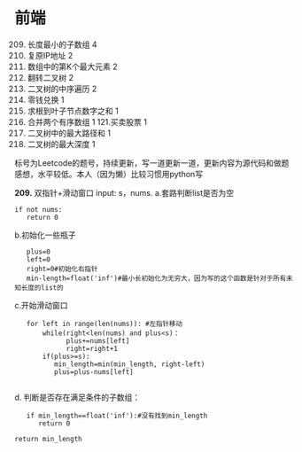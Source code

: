 # 前端


209. 长度最小的子数组	4
93. 复原IP地址	2
215. 数组中的第K个最大元素	2
226. 翻转二叉树	2
94. 二叉树的中序遍历	2
322. 零钱兑换	1
129. 求根到叶子节点数字之和	1
88. 合并两个有序数组	1
121.买卖股票	1
124. 二叉树中的最大路径和	1
104. 二叉树的最大深度	1

标号为Leetcode的题号，持续更新，写一道更新一道，更新内容为源代码和做题感想，水平较低。本人（因为懒）比较习惯用python写

**209.**
双指针+滑动窗口
input: s，nums. 
a.套路判断list是否为空
```
if not nums:
   return 0
```
b.初始化一些瓶子
```
   plus=0
   left=0
   right=0#初始化右指针
   min-length=float('inf')#最小长初始化为无穷大，因为写的这个函数是针对于所有未知长度的list的
```
c.开始滑动窗口
```
   for left in range(len(nums)): #左指针移动
       while(right<len(nums) and plus<s)：
             plus+=nums[left]
             right=right+1
       if(plus>=s):
          min_length=min(min_length, right-left)
          plus=plus-nums[left]
    
 ```
 d. 判断是否存在满足条件的子数组：
 ```
    if min_length==float('inf'):#没有找到min_length
       return 0
 ```
    return min_length
 


    
